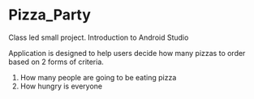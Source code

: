 # Pizza_Party
Class led small project. Introduction to Android Studio

Application is designed to help users decide how many pizzas to order based on 2 forms of criteria.
  1. How many people are going to be eating pizza
  2. How hungry is everyone

